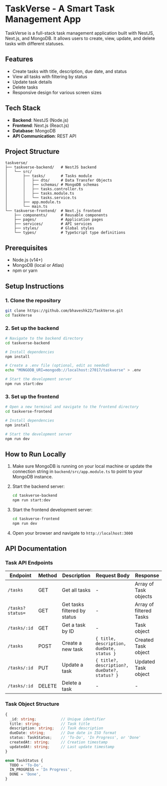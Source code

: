 # TaskVerse - A Smart Task Management App

TaskVerse is a full-stack task management application built with NestJS, Next.js, and MongoDB. It allows users to create, view, update, and delete tasks with different statuses.

## Features

- Create tasks with title, description, due date, and status
- View all tasks with filtering by status
- Update task details
- Delete tasks
- Responsive design for various screen sizes

## Tech Stack

- **Backend**: NestJS (Node.js)
- **Frontend**: Next.js (React.js)
- **Database**: MongoDB
- **API Communication**: REST API

## Project Structure

```
taskverse/
├── taskverse-backend/   # NestJS backend
│   └── src/
│       ├── tasks/       # Tasks module
│       │   ├── dto/     # Data Transfer Objects
│       │   ├── schemas/ # MongoDB schemas
│       │   ├── tasks.controller.ts
│       │   ├── tasks.module.ts
│       │   └── tasks.service.ts
│       ├── app.module.ts
│       └── main.ts
└── taskverse-frontend/  # Next.js frontend
    ├── components/      # Reusable components
    ├── pages/           # Application pages
    ├── services/        # API services
    ├── styles/          # Global styles
    └── types/           # TypeScript type definitions
```

## Prerequisites

- Node.js (v14+)
- MongoDB (local or Atlas)
- npm or yarn

## Setup Instructions

### 1. Clone the repository

```bash
git clone https://github.com/bhaveshk22/TaskVerse.git
cd TaskVerse
```

### 2. Set up the backend

```bash
# Navigate to the backend directory
cd taskverse-backend

# Install dependencies
npm install

# Create a .env file (optional, edit as needed)
echo "MONGODB_URI=mongodb://localhost:27017/taskverse" > .env

# Start the development server
npm run start:dev
```

### 3. Set up the frontend

```bash
# Open a new terminal and navigate to the frontend directory
cd taskverse-frontend

# Install dependencies
npm install

# Start the development server
npm run dev
```

## How to Run Locally

1. Make sure MongoDB is running on your local machine or update the connection string in `backend/src/app.module.ts` to point to your MongoDB instance.

2. Start the backend server:
   ```bash
   cd taskverse-backend
   npm run start:dev
   ```

3. Start the frontend development server:
   ```bash
   cd taskverse-frontend
   npm run dev
   ```

4. Open your browser and navigate to `http://localhost:3000`

## API Documentation

### Task API Endpoints

| Endpoint         | Method | Description                    | Request Body                                              | Response                     |
|------------------|--------|--------------------------------|-----------------------------------------------------------|------------------------------|
| `/tasks`         | GET    | Get all tasks                  | -                                                         | Array of Task objects        |
| `/tasks?status=` | GET    | Get tasks filtered by status   | -                                                         | Array of filtered Tasks      |
| `/tasks/:id`     | GET    | Get a task by ID               | -                                                         | Task object                  |
| `/tasks`         | POST   | Create a new task              | `{ title, description, dueDate, status }`                 | Created Task object          |
| `/tasks/:id`     | PUT    | Update a task                  | `{ title?, description?, dueDate?, status? }`             | Updated Task object          |
| `/tasks/:id`     | DELETE | Delete a task                  | -                                                         | -                            |

### Task Object Structure

```typescript
{
  _id: string;           // Unique identifier
  title: string;         // Task title
  description: string;   // Task description
  dueDate: string;       // Due date in ISO format
  status: TaskStatus;    // 'To-Do', 'In Progress', or 'Done'
  createdAt: string;     // Creation timestamp
  updatedAt: string;     // Last update timestamp
}

enum TaskStatus {
  TODO = 'To-Do',
  IN_PROGRESS = 'In Progress',
  DONE = 'Done',
}
```
